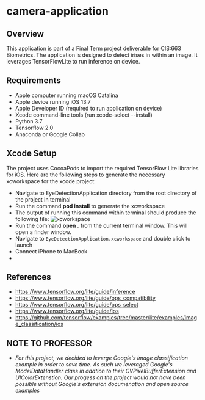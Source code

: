# camera-application


## Overview
This application is part of a Final Term project deliverable for CIS:663 Biometrics.  The application is designed to detect irises in within an image.  It leverages TensorFlowLite to run inference on device.


## Requirements
- Apple computer running macOS Catalina
- Apple device running iOS 13.7
- Apple Developer ID (required to run application on device)
- Xcode command-line tools (run xcode-select --install)
- Python 3.7  
- Tensorflow 2.0
- Anaconda or Google Collab

## Xcode Setup

The project uses CocoaPods to import the required TensorFlow Lite libraries for iOS.  Here are the following steps to generate the necessary xcworkspace for the xcode project:
  - Navigate to EyeDetectionApplication directory from the root directory of the project in terminal
  - Run the command **pod install** to generate the xcworkspace
  - The output of running this command within terminal should produce the following file: 
  ![xcworkspace](/Images/xcworkspace.?raw=true "xcworkspace")
  - Run the command **open .** from the current terminal window.  This will open a finder window.
  - Navigate to `EyeDetectionApplication.xcworkspace` and double click to launch
  - Connect iPhone to MacBook
  -

## References
- https://www.tensorflow.org/lite/guide/inference
- https://www.tensorflow.org/lite/guide/ops_compatibility
- https://www.tensorflow.org/lite/guide/ops_select
- https://www.tensorflow.org/lite/guide/ios
- https://github.com/tensorflow/examples/tree/master/lite/examples/image_classification/ios


## NOTE TO PROFESSOR
 - *For this project, we decided to leverge Google's image classification example in order to save time.  As such we leveraged Google's ModelDataHandler class in addtion to their CVPixelBufferExtension and UIColorExtenstion.  Our progess on the project would not have been possible without Google's extension documenation and open source examples*
